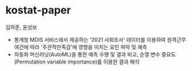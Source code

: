 # kostat-paper
김하준, 윤성보
- 통계청 MDIS 서비스에서 제공하는 '2021 사회조사' 데이터를 이용하여 원격근무 여건에 따라 '주관적만족감'에 영향을 미치는 요인 파악 및 예측
- 자동화 머신러닝(AutoML)을 통한 예측 수행 및 결과 비교, 순열 변수 중요도(Permutation variable importance)를 이용한 결과 해석
